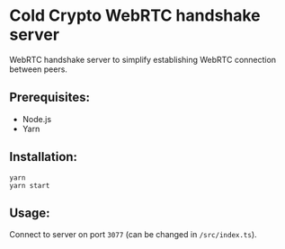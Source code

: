 # Cold Crypto WebRTC handshake server

WebRTC handshake server to simplify establishing WebRTC connection between peers.

## Prerequisites:
- Node.js
- Yarn

## Installation:
```
yarn
yarn start
```

## Usage:
Connect to server on port `3077` (can be changed in `/src/index.ts`).
